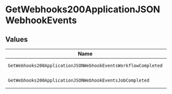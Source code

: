 # GetWebhooks200ApplicationJSONWebhookEvents


## Values

| Name                                                          | Value                                                         |
| ------------------------------------------------------------- | ------------------------------------------------------------- |
| `GetWebhooks200ApplicationJSONWebhookEventsWorkflowCompleted` | workflow-completed                                            |
| `GetWebhooks200ApplicationJSONWebhookEventsJobCompleted`      | job-completed                                                 |